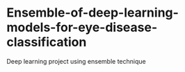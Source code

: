 # Ensemble-of-deep-learning-models-for-eye-disease-classification
Deep learning project using ensemble technique
